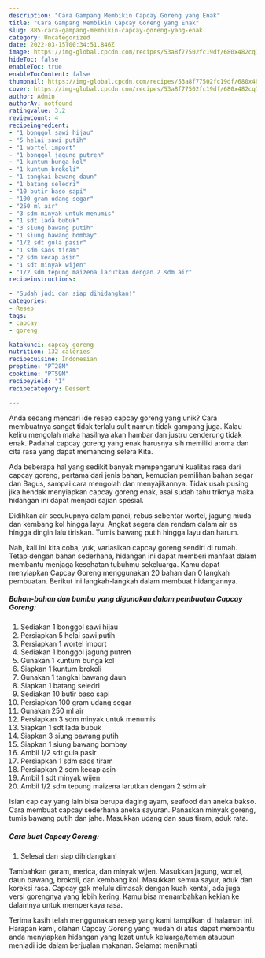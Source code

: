 ```yaml
---
description: "Cara Gampang Membikin Capcay Goreng yang Enak"
title: "Cara Gampang Membikin Capcay Goreng yang Enak"
slug: 885-cara-gampang-membikin-capcay-goreng-yang-enak
category: Uncategorized
date: 2022-03-15T00:34:51.846Z
image: https://img-global.cpcdn.com/recipes/53a8f77502fc19df/680x482cq70/capcay-goreng-foto-resep-utama.jpg
hideToc: false
enableToc: true
enableTocContent: false
thumbnail: https://img-global.cpcdn.com/recipes/53a8f77502fc19df/680x482cq70/capcay-goreng-foto-resep-utama.jpg
cover: https://img-global.cpcdn.com/recipes/53a8f77502fc19df/680x482cq70/capcay-goreng-foto-resep-utama.jpg
author: Admin
authorAv: notfound
ratingvalue: 3.2
reviewcount: 4
recipeingredient:
- "1 bonggol sawi hijau"
- "5 helai sawi putih"
- "1 wortel import"
- "1 bonggol jagung putren"
- "1 kuntum bunga kol"
- "1 kuntum brokoli"
- "1 tangkai bawang daun"
- "1 batang seledri"
- "10 butir baso sapi"
- "100 gram udang segar"
- "250 ml air"
- "3 sdm minyak untuk menumis"
- "1 sdt lada bubuk"
- "3 siung bawang putih"
- "1 siung bawang bombay"
- "1/2 sdt gula pasir"
- "1 sdm saos tiram"
- "2 sdm kecap asin"
- "1 sdt minyak wijen"
- "1/2 sdm tepung maizena larutkan dengan 2 sdm air"
recipeinstructions:

- "Sudah jadi dan siap dihidangkan!"
categories:
- Resep
tags:
- capcay
- goreng

katakunci: capcay goreng 
nutrition: 132 calories
recipecuisine: Indonesian
preptime: "PT28M"
cooktime: "PT59M"
recipeyield: "1"
recipecategory: Dessert

---
```





Anda sedang mencari ide resep capcay goreng yang unik? Cara membuatnya sangat tidak terlalu sulit namun tidak gampang juga. Kalau keliru mengolah maka hasilnya akan hambar dan justru cenderung tidak enak. Padahal capcay goreng yang enak harusnya sih memiliki aroma dan cita rasa yang dapat memancing selera Kita.





Ada beberapa hal yang sedikit banyak mempengaruhi kualitas rasa dari capcay goreng, pertama dari jenis bahan, kemudian pemilihan bahan segar dan Bagus, sampai cara mengolah dan menyajikannya. Tidak usah pusing jika hendak menyiapkan capcay goreng enak,      asal sudah tahu triknya maka hidangan ini dapat menjadi sajian spesial.














Didihkan air secukupnya dalam panci, rebus sebentar wortel, jagung muda dan kembang kol hingga layu. Angkat segera dan rendam dalam air es hingga dingin lalu tiriskan. Tumis bawang putih hingga layu dan harum.






Nah, kali ini kita coba, yuk, variasikan capcay goreng sendiri di rumah. Tetap dengan bahan sederhana, hidangan ini dapat memberi manfaat dalam membantu menjaga kesehatan tubuhmu sekeluarga. Kamu dapat menyiapkan Capcay Goreng menggunakan 20 bahan dan 0 langkah pembuatan. Berikut ini langkah-langkah dalam membuat hidangannya.

<!--inarticleads1-->

##### Bahan-bahan dan bumbu yang digunakan dalam pembuatan Capcay Goreng:

1. Sediakan 1 bonggol sawi hijau
1. Persiapkan 5 helai sawi putih
1. Persiapkan 1 wortel import
1. Sediakan 1 bonggol jagung putren
1. Gunakan 1 kuntum bunga kol
1. Siapkan 1 kuntum brokoli
1. Gunakan 1 tangkai bawang daun
1. Siapkan 1 batang seledri
1. Sediakan 10 butir baso sapi
1. Persiapkan 100 gram udang segar
1. Gunakan 250 ml air
1. Persiapkan 3 sdm minyak untuk menumis
1. Siapkan 1 sdt lada bubuk
1. Siapkan 3 siung bawang putih
1. Siapkan 1 siung bawang bombay
1. Ambil 1/2 sdt gula pasir
1. Persiapkan 1 sdm saos tiram
1. Persiapkan 2 sdm kecap asin
1. Ambil 1 sdt minyak wijen
1. Ambil 1/2 sdm tepung maizena larutkan dengan 2 sdm air


Isian cap cay yang lain bisa berupa daging ayam, seafood dan aneka bakso. Cara membuat capcay sederhana aneka sayuran. Panaskan minyak goreng, tumis bawang putih dan jahe. Masukkan udang dan saus tiram, aduk rata. 

<!--inarticleads2-->

##### Cara buat Capcay Goreng:


1. Selesai dan siap dihidangkan!

Tambahkan garam, merica, dan minyak wijen. Masukkan jagung, wortel, daun bawang, brokoli, dan kembang kol. Masukkan semua sayur, aduk dan koreksi rasa. Capcay gak melulu dimasak dengan kuah kental, ada juga versi gorengnya yang lebih kering. Kamu bisa menambahkan kekian ke dalamnya untuk memperkaya rasa. 

Terima kasih telah menggunakan resep yang kami tampilkan di halaman ini. Harapan kami, olahan Capcay Goreng yang mudah di atas dapat membantu anda menyiapkan hidangan yang lezat untuk keluarga/teman ataupun menjadi ide dalam berjualan makanan. Selamat menikmati
